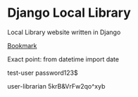 # Django Local Library
Local Library website written in Django

[Bookmark](https://developer.mozilla.org/en-US/docs/Learn/Server-side/Django/Authentication#permissions)

Exact point: from datetime import date

test-user
password123$

user-librarian
5krB&VrFw2qo^xyb